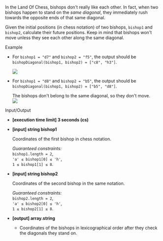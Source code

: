 
In the Land Of Chess, bishops don't really like each other. In fact, when two bishops happen to stand on the  _same diagonal_, they immediately rush towards the opposite ends of that same diagonal.

Given the initial positions (in chess notation) of two bishops,  `bishop1`  and  `bishop2`, calculate their future positions. Keep in mind that bishops won't move unless they see each other along the same diagonal.

Example

-   For  `bishop1 = "d7"`  and  `bishop2 = "f5"`, the output should be  
    `bishopDiagonal(bishop1, bishop2) = ["c8", "h3"]`.
    
    ![](https://codesignal.s3.amazonaws.com/tasks/bishopDiagonal/img/ex_1.jpg?_tm=1551432804841)
    
-   For  `bishop1 = "d8"`  and  `bishop2 = "b5"`, the output should be  
    `bishopDiagonal(bishop1, bishop2) = ["b5", "d8"]`.
    
    The bishops don't belong to the same diagonal, so they don't move.  
    ![](https://codesignal.s3.amazonaws.com/tasks/bishopDiagonal/img/ex_2.jpg?_tm=1551432805142)
    

Input/Output

-   **[execution time limit] 3 seconds (cs)**
    
-   **[input] string bishop1**
    
    Coordinates of the first bishop in  chess notation.
    
    _Guaranteed constraints:_  
    `bishop1.length = 2`,  
    `'a' ≤ bishop1[0] ≤ 'h'`,  
    `1 ≤ bishop1[1] ≤ 8`.
    
-   **[input] string bishop2**
    
    Coordinates of the second bishop in the same notation.
    
    _Guaranteed constraints:_  
    `bishop2.length = 2`,  
    `'a' ≤ bishop2[0] ≤ 'h'`,  
    `1 ≤ bishop2[1] ≤ 8`.
    
-   **[output] array.string**
    
    -   Coordinates of the bishops in  lexicographical order  after they check the diagonals they stand on.